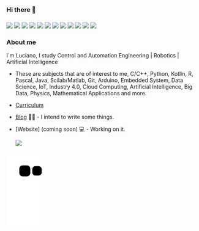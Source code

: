 ### Hi there 👋
###
<!--
**nascimento-luciano/nascimento-luciano** is a ✨ _special_ ✨ repository because its `README.md` (this file) appears on your GitHub profile.

Here are some ideas to get you started:

- 🔭 I’m currently working on ...
- 🌱 I’m currently learning ...
- 👯 I’m looking to collaborate on ...
- 🤔 I’m looking for help with ...
- 💬 Ask me about ...
- 📫 How to reach me: ...
- 😄 Pronouns: ...
- ⚡ Fun fact: ...
-->

<div> 
   <a href="https://github.com/nascimento-luciano" target="_blank"><img src="https://img.shields.io/badge/Github-000?style=for-the-badge&logo=Github&logoColor=white" target="_blank"></a> 
   <a href="https://instagram.com/satanaquia" target="_blank"><img src="https://img.shields.io/badge/-Instagram-%23E4405F?style=for-the-badge&logo=instagram&logoColor=white" target="_blank"></a>
  <a href="https://t.me/lucianosilvadonascimento" target="_blank"><img src="https://img.shields.io/badge/Telegram-2088ba?style=for-the-badge&logo=Telegram&logoColor=white" target="_blank"></a> 
 <a href="https://www.facebook.com/satanaquia" target="_blank"><img src="https://img.shields.io/badge/Facebook-0092ff?style=for-the-badge&logo=Facebook&logoColor=white" target="_blank"></a> 	
  <a href = "mailto:luciano.nascimento@aluno.ifsp.edu.br"><img src="https://img.shields.io/badge/Gmail-D14836?style=for-the-badge&logo=gmail&logoColor=white" target="_blank"></a>
  <a href="https://www.linkedin.com/in/nascimento-luciano" target="_blank"><img src="https://img.shields.io/badge/-LinkedIn-%230077B5?style=for-the-badge&logo=linkedin&logoColor=white" target="_blank"></a> 
  <a href="http://lattes.cnpq.br/4809047964211685" target="_blank"><img src="https://img.shields.io/badge/CNPq-180783?style=for-the-badge&logo=CNPq&logoColor=white" target="_blank"></a>
    <a href="https://orcid.org/0000-0001-9353-3014" target="_blank"><img src="https://img.shields.io/badge/Orcid-93df0e?style=for-the-badge&logo=Orcid&logoColor=white" target="_blank"></a> 
   <a href="https://www.kaggle.com/nascimentoluciano" target="_blank"><img src="https://img.shields.io/badge/Kaggle-FF3300?style=for-the-badge&logo=Kaggle&logoColor=white" target="_blank"></a>
      <a href="https://gitlab.com/nascimento-luciano" target="_blank"><img src="https://img.shields.io/badge/Gitlab-FF0000?style=for-the-badge&logo=Gitlab&logoColor=white" target="_blank"></a>   
    <a href="https://lucianonascimentoe.wixsite.com/curriculum-vitae" target="_blank"><img src="https://img.shields.io/badge/Wix-993399?style=for-the-badge&logo=Wix&logoColor=white" target="_blank"></a>
     <a href="https://discord.com/channels/@Luci#2307" target="_blank"><img src="https://img.shields.io/badge/Discord-000?style=for-the-badge&logo=Github&logoColor=white" target="_blank"></a> 
   
   
### About me
I´m Luciano, I study Control and Automation Engineering | Robotics | Artificial Intelligence

- These are subjects that are of interest to me, C/C++, Python, Kotlin, R, Pascal, Java, Scilab/Matlab, Git, Arduino, Embedded System, Data Science, IoT, Industry 4.0, Cloud Computing, Artificial Intelligence, Big Data, Physics, Mathematical Applications and more.
   
- [Curriculum](https://github.com/nascimento-luciano/Curriculum-Vitae)   

- [Blog](https://medium.com/@luciano.nascimento) ✍🏼 - I intend to write some things.
- [Website] (coming soon) 💻 - Working on it.

  <div>
  <a href="https://github.com/nascimento-luciano">
  <img height="180em" src="https://github-readme-stats.vercel.app/api?username=nascimento-luciano&show_icons=true&theme=dark&include_all_commits=true&count_private=true"/>
  
</div>
     
  ![Snake animation](https://github.com/rafaballerini/rafaballerini/blob/output/github-contribution-grid-snake.svg)
